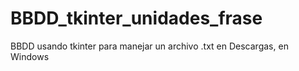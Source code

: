 # BBDD_tkinter_unidades_frase
BBDD usando tkinter para manejar un archivo .txt en Descargas, en Windows
